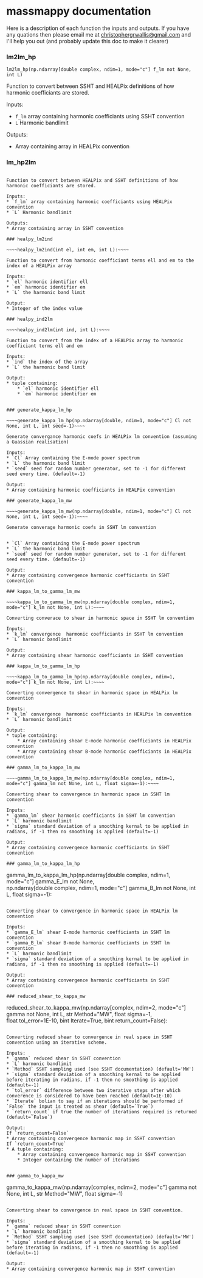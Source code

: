# massmappy documentation

Here is a description of each function the inputs and outputs. If you have any quations then please email me at christophergrwallis@gmail.com and I'll help you out (and probably update this doc to make it clearer)

### lm2lm_hp

~~~~~
lm2lm_hp(np.ndarray[double complex, ndim=1, mode="c"] f_lm not None, int L)
~~~~~

Function to convert between SSHT and HEALPix definitions of how harmonic coefficiants are stored.

Inputs:
* `f_lm` array containing harmonic coefficiants using SSHT convention
* `L` Harmonic bandlimit

Outputs:
* Array containing array in HEALPix convention


### lm_hp2lm

~~~~lm_hp2lm(np.ndarray[double complex, ndim=1, mode="c"] flm_hp not None, int L)~~~~

Function to convert between HEALPix and SSHT definitions of how harmonic coefficiants are stored.

Inputs:
* `f_lm` array containing harmonic coefficiants using HEALPix convention
* `L` Harmonic bandlimit

Outputs:
* Array containing array in SSHT convention

### healpy_lm2ind

~~~~healpy_lm2ind(int el, int em, int L):~~~~

Function to convert from harmonic coefficiant terms ell and em to the index of a HEALPix array

Inputs:
* `el` harmonic identifier ell
* `em` harmonic identifier em
* `L` the harmonic band limit

Output:
* Integer of the index value

### healpy_ind2lm

~~~~healpy_ind2lm(int ind, int L):~~~~

Function to convert from the index of a HEALPix array to harmonic coefficiant terms ell and em 

Inputs:
* `ind` the index of the array
* `L` the harmonic band limit

Output:
* tuple containing:
    * `el` harmonic identifier ell
    * `em` harmonic identifier em


### generate_kappa_lm_hp

~~~~generate_kappa_lm_hp(np.ndarray[double, ndim=1, mode="c"] Cl not None, int L, int seed=-1)~~~~

Generate convergance harmonic coefs in HEALPix lm convention (assuming a Guassian realisation)

Inputs:
* `Cl` Array containing the E-mode power spectrum
* `L` the harmonic band limit
* `seed` seed for random number generator, set to -1 for different seed every time. (default=-1)
    
Output:
* Array containing harmonic coefficiants in HEALPix convention

### generate_kappa_lm_mw

~~~~generate_kappa_lm_mw(np.ndarray[double, ndim=1, mode="c"] Cl not None, int L, int seed=-1):~~~~

Generate converage harmonic coefs in SSHT lm convention


* `Cl` Array containing the E-mode power spectrum
* `L` the harmonic band limit
* `seed` seed for random number generator, set to -1 for different seed every time. (default=-1)
    
Output:
* Array containing convergence harmonic coefficiants in SSHT convention

### kappa_lm_to_gamma_lm_mw

~~~~kappa_lm_to_gamma_lm_mw(np.ndarray[double complex, ndim=1, mode="c"] k_lm not None, int L):~~~~

Converting converace to shear in harmonic space in SSHT lm convention

Inputs:
* `k_lm` convergence  harmonic coefficiants in SSHT lm convention
* `L` harmonic bandlimit

Output:
* Array containing shear harmonic coefficiants in SSHT convention

### kappa_lm_to_gamma_lm_hp

~~~~kappa_lm_to_gamma_lm_hp(np.ndarray[double complex, ndim=1, mode="c"] k_lm not None, int L):~~~~

Converting convergence to shear in harmonic space in HEALPix lm convention
 
Inputs:
* `k_lm` convergence  harmonic coefficiants in HEALPix lm convention
* `L` harmonic bandlimit

Output:
* tuple containing:
    * Array containing shear E-mode harmonic coefficiants in HEALPix convention
    * Array containing shear B-mode harmonic coefficiants in HEALPix convention

### gamma_lm_to_kappa_lm_mw

~~~~gamma_lm_to_kappa_lm_mw(np.ndarray[double complex, ndim=1, mode="c"] gamma_lm not None, int L, float sigma=-1):~~~~

Converting shear to convergence in harmonic space in SSHT lm convention

Inputs:
* `gamma_lm` shear harmonic coefficiants in SSHT lm convention
* `L` harmonic bandlimit
* `sigma` standard deviation of a smoothing kernal to be applied in radians, if -1 then no smoothing is applied (default=-1)

Output:
* Array containing convergence harmonic coefficiants in SSHT convention

### gamma_lm_to_kappa_lm_hp

~~~~
gamma_lm_to_kappa_lm_hp(np.ndarray[double complex, ndim=1, mode="c"] gamma_E_lm not None, \
    np.ndarray[double complex, ndim=1, mode="c"] gamma_B_lm not None, int L, float sigma=-1):
~~~~

Converting shear to convergence in harmonic space in HEALPix lm convention

Inputs:
* `gamma_E_lm` shear E-mode harmonic coefficiants in SSHT lm convention
* `gamma_B_lm` shear B-mode harmonic coefficiants in SSHT lm convention
* `L` harmonic bandlimit
* `sigma` standard deviation of a smoothing kernal to be applied in radians, if -1 then no smoothing is applied (default=-1)

Output:
* Array containing convergence harmonic coefficiants in SSHT convention

### reduced_shear_to_kappa_mw

~~~~
reduced_shear_to_kappa_mw(np.ndarray[complex, ndim=2, mode="c"] gamma not None, int L, str Method="MW", float sigma=-1,\
    float tol_error=1E-10, bint Iterate=True, bint return_count=False):
~~~~

Converting reduced shear to convergence in real space in SSHT convention using an iterative scheme.

Inputs:
* `gamma` reduced shear in SSHT convention
* `L` harmonic bandlimit
* `Method` SSHT sampling used (see SSHT documentation) (default='MW')
* `sigma` standard deviation of a smoothing kernal to be applied before iterating in radians, if -1 then no smoothing is applied (default=-1)
* `tol_error` difference between two iterative steps after which converence is considered to have been reached (default=1E-10)
* `Iterate` bolian to say if an iterations should be performed if `False` the input is treated as shear (default=`True`)
* `return_count` if true the number of iterations required is returned (default=`False`)

Output:
If `return_count=False`
* Array containing convergence harmonic map in SSHT convention
If `return_count=True`
* A tuple containing:
    * Array containing convergence harmonic map in SSHT convention
    * Integer containing the number of iterations


### gamma_to_kappa_mw

~~~~
gamma_to_kappa_mw(np.ndarray[complex, ndim=2, mode="c"] gamma not None, int L, str Method="MW", float sigma=-1)
~~~~

Converting shear to convergence in real space in SSHT convention.

Inputs:
* `gamma` reduced shear in SSHT convention
* `L` harmonic bandlimit
* `Method` SSHT sampling used (see SSHT documentation) (default='MW')
* `sigma` standard deviation of a smoothing kernal to be applied before iterating in radians, if -1 then no smoothing is applied (default=-1)

Output:
* Array containing convergence harmonic map in SSHT convention